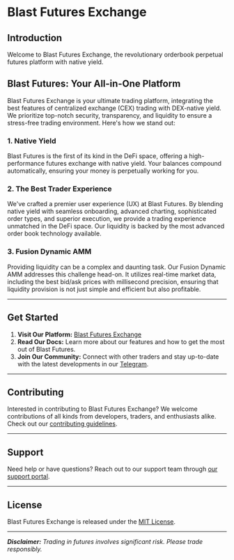 # Blast Futures Exchange

## Introduction

Welcome to Blast Futures Exchange, the revolutionary orderbook perpetual futures platform with native yield. 

## Blast Futures: Your All-in-One Platform

Blast Futures Exchange is your ultimate trading platform, integrating the best features of centralized exchange (CEX) trading with DEX-native yield. We prioritize top-notch security, transparency, and liquidity to ensure a stress-free trading environment. Here's how we stand out:

### 1. Native Yield
Blast Futures is the first of its kind in the DeFi space, offering a high-performance futures exchange with native yield. Your balances compound automatically, ensuring your money is perpetually working for you.

### 2. The Best Trader Experience
We've crafted a premier user experience (UX) at Blast Futures. By blending native yield with seamless onboarding, advanced charting, sophisticated order types, and superior execution, we provide a trading experience unmatched in the DeFi space. Our liquidity is backed by the most advanced order book technology available.

### 3. Fusion Dynamic AMM
Providing liquidity can be a complex and daunting task. Our Fusion Dynamic AMM addresses this challenge head-on. It utilizes real-time market data, including the best bid/ask prices with millisecond precision, ensuring that liquidity provision is not just simple and efficient but also profitable.

---

## Get Started

1. **Visit Our Platform:** [Blast Futures Exchange](https://blastfutures.com)
2. **Read Our Docs:** Learn more about our features and how to get the most out of Blast Futures.
3. **Join Our Community:** Connect with other traders and stay up-to-date with the latest developments in our [Telegram](https://t.me/BlastFutures).

---

## Contributing

Interested in contributing to Blast Futures Exchange? We welcome contributions of all kinds from developers, traders, and enthusiasts alike. Check out our [contributing guidelines](https://github.com/blastfutures/contributing).

---

## Support

Need help or have questions? Reach out to our support team through [our support portal](https://blastfutures.com/support).

---

## License

Blast Futures Exchange is released under the [MIT License](https://opensource.org/licenses/MIT).

---

_**Disclaimer:** Trading in futures involves significant risk. Please trade responsibly._
